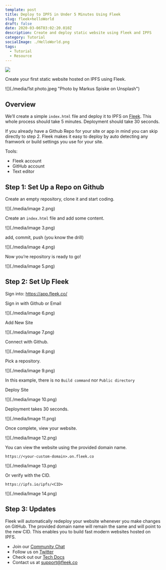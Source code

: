```yaml
---
template: post
title: Deploy to IPFS in Under 5 Minutes Using Fleek
slug: fleek+helloWorld
draft: false
date: 2020-03-06T03:02:20.010Z
description: Create and deploy static website using Fleek and IPFS
category: Tutorial
socialImage: ./HelloWorld.png 
tags:
  - Tutorial
  - Resource
---
```

![](./HelloWorld.png)

Create your first static website hosted on IPFS using Fleek.

![](./media/1st photo.jpeg "Photo by Markus Spiske on Unsplash")

## Overview

We’ll create a simple `index.html` file and deploy it to IPFS on [Fleek](http://Fleek.co/). This whole process should take 5 minutes. Deployment should take 30 seconds. 

If you already have a Github Repo for your site or app in mind you can skip directly to step 2. Fleek makes it easy to deploy by auto detecting any framwork or build settings you use for your site.

Tools:

* Fleek account
* GitHub account
* Text editor

## Step 1: Set Up a Repo on Github

Create an empty repository, clone it and start coding.

![](./media/image 2.png)

Create an `index.html` file and add some content.

![](./media/image 3.png)

add, commit, push (you know the drill)

![](./media/image 4.png)

Now you’re repository is ready to go!

![](./media/image 5.png)

## Step 2: Set Up Fleek

Sign into: <https://app.fleek.co/>

Sign in with Github or Email

![](./media/image 6.png)

Add New Site

![](./media/image 7.png)

Connect with Github.

![](./media/image 8.png)

Pick a repository.

![](./media/image 9.png)

In this example, there is no `Build command` nor `Public directory`

Deploy Site

![](./media/image 10.png)

Deployment takes 30 seconds.

![](./media/Image 11.png)

Once complete, view your website.

![](./media/Image 12.png)

You can view the website using the provided domain name.

`https://<your-custom-domain>.on.fleek.co`

![](./media/image 13.png)

Or verify with the CID.

`https://ipfs.io/ipfs/<CID>`

![](./media/Image 14.png)

## Step 3: Updates

Fleek will automatically redeploy your website whenever you make changes on GitHub. The provided domain name will remain the same and will point to the new CID. This enables you to build fast modern websites hosted on IPFS.

* Join our [Community Chat](https://join.slack.com/t/fleek-public/shared_invite/zt-bxna7y1d-PbVdut4rgHt5jM6Zjg9g9A)
* Follow us on [Twitter](https://twitter.com/FleekHQ) 
* Check out our [Tech Docs](https://docs.fleek.co/)
* Contact us at support@fleek.co 
